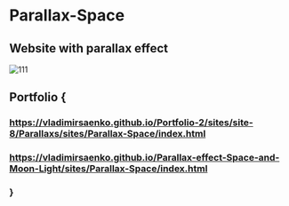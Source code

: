 # Parallax-Space

## Website with parallax effect
![111](https://user-images.githubusercontent.com/56477695/115112800-e5d4cb80-9f8f-11eb-8492-05b16e7f5cd0.png)

## Portfolio {

### https://vladimirsaenko.github.io/Portfolio-2/sites/site-8/Parallaxs/sites/Parallax-Space/index.html

### https://vladimirsaenko.github.io/Parallax-effect-Space-and-Moon-Light/sites/Parallax-Space/index.html

### }
